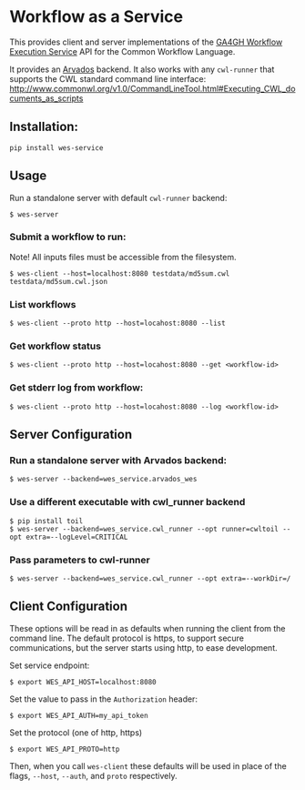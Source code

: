 # Workflow as a Service

This provides client and server implementations of the [GA4GH Workflow
Execution Service](https://github.com/ga4gh/workflow-execution-schemas) API for
the Common Workflow Language.

It provides an [Arvados](https://github.com/curoverse/arvados) backend.  It
also works with any `cwl-runner` that supports the CWL standard command line
interface: http://www.commonwl.org/v1.0/CommandLineTool.html#Executing_CWL_documents_as_scripts

## Installation:

```
pip install wes-service
```

## Usage

Run a standalone server with default `cwl-runner` backend:

```
$ wes-server
```

### Submit a workflow to run:

Note! All inputs files must be accessible from the filesystem.

```
$ wes-client --host=localhost:8080 testdata/md5sum.cwl testdata/md5sum.cwl.json
```

### List workflows

```
$ wes-client --proto http --host=locahost:8080 --list
```

### Get workflow status

```
$ wes-client --proto http --host=locahost:8080 --get <workflow-id>
```

### Get stderr log from workflow:

```
$ wes-client --proto http --host=locahost:8080 --log <workflow-id>
```

## Server Configuration

### Run a standalone server with Arvados backend:

```
$ wes-server --backend=wes_service.arvados_wes
```

### Use a different executable with cwl_runner backend

```
$ pip install toil
$ wes-server --backend=wes_service.cwl_runner --opt runner=cwltoil --opt extra=--logLevel=CRITICAL
```

### Pass parameters to cwl-runner

```
$ wes-server --backend=wes_service.cwl_runner --opt extra=--workDir=/
```

## Client Configuration

These options will be read in as defaults when running the client from the
command line. The default protocol is https, to support secure communications,
but the server starts using http, to ease development.

Set service endpoint:

```
$ export WES_API_HOST=localhost:8080
```

Set the value to pass in the `Authorization` header:

```
$ export WES_API_AUTH=my_api_token
```

Set the protocol (one of http, https)

```
$ export WES_API_PROTO=http
```

Then, when you call `wes-client` these defaults will be used in place of the
flags, `--host`, `--auth`, and `proto` respectively.
